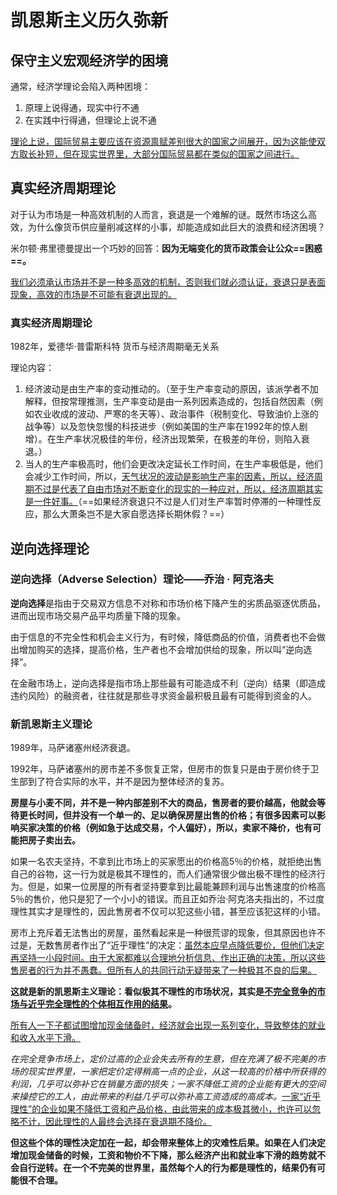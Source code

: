 # 凯恩斯主义历久弥新

## 保守主义宏观经济学的困境

通常，经济学理论会陷入两种困境：

1. 原理上说得通，现实中行不通
2. 在实践中行得通，但理论上说不通

<u>理论上说，国际贸易主要应该在资源禀赋差别很大的国家之间展开，因为这能使双方取长补短，但在现实世界里，大部分国际贸易都在类似的国家之间进行。</u>

## 真实经济周期理论

对于认为市场是一种高效机制的人而言，衰退是一个难解的谜。既然市场这么高效，为什么像货币供应量削减这样的小事，却能造成如此巨大的浪费和经济困境？

米尔顿·弗里德曼提出一个巧妙的回答：**因为无端变化的货币政策会让公众==困惑==。**

<u>我们必须承认市场并不是一种多高效的机制，否则我们就必须认证，衰退只是表面现象，高效的市场是不可能有衰退出现的。</u>

### 真实经济周期理论

1982年，爱德华·普雷斯科特 货币与经济周期毫无关系

理论内容：

1. 经济波动是由生产率的变动推动的。（至于生产率变动的原因，该派学者不加解释，但按常理推测，生产率变动是由一系列因素造成的，包括自然因素（例如农业收成的波动、严寒的冬天等）、政治事件（税制变化、导致油价上涨的战争等）以及忽快忽慢的科技进步（例如美国的生产率在1992年的惊人剧增）。在生产率状况极佳的年份，经济出现繁荣，在极差的年份，则陷入衰退。）
2. 当人的生产率极高时，他们会更改决定延长工作时间，在生产率极低是，他们会减少工作时间，所以，<u>天气状况的波动是影响生产率的因素，所以，经济周期不过是代表了自由市场对不断变化的现实的一种应对，所以，经济周期其实是一件好事。</u>（==如果经济衰退只不过是人们对生产率暂时停滞的一种理性反应，那么大萧条岂不是大家自愿选择长期休假？==）

## 逆向选择理论

### 逆向选择（Adverse Selection）理论——乔治 · 阿克洛夫

**逆向选择**是指由于交易双方信息不对称和市场价格下降产生的劣质品驱逐优质品，进而出现市场交易产品平均质量下降的现象。

由于信息的不完全性和机会主义行为，有时候，降低商品的价值，消费者也不会做出增加购买的选择，提高价格，生产者也不会增加供给的现象，所以叫“逆向选择”。

在金融市场上，逆向选择是指市场上那些最有可能造成不利（逆向）结果（即造成违约风险）的融资者，往往就是那些寻求资金最积极且最有可能得到资金的人。

### 新凯恩斯主义理论

1989年，马萨诸塞州经济衰退。

1992年，马萨诸塞州的房市差不多恢复正常，但房市的恢复只是由于房价终于卫生部到了符合实际的水平，并不是因为整体经济的复苏。

**房屋与小麦不同，并不是一种内部差别不大的商品，售房者的要价越高，他就会等待更长时间，但并没有一个单一的、足以确保房屋出售的价格；有很多因素可以影响买家决策的价格（例如急于达成交易，个人偏好），所以，卖家不降价，也有可能把房子卖出去。**

如果一名农夫坚持，不拿到比市场上的买家愿出的价格高5％的价格，就拒绝出售自己的谷物，这一行为就是极其不理性的，而人们通常很少做出极不理性的经济行为。但是，如果一位房屋的所有者坚持要拿到比最能兼顾利润与出售速度的价格高5％的售价，他只是犯了一个小小的错误。而且正如乔治·阿克洛夫指出的，不过度理性其实才是理性的，因此售房者不仅可以犯这些小错，甚至应该犯这样的小错。

房市上充斥着无法售出的房屋，虽然看起来是一种很荒谬的现象，但其原因也许不过是，无数售房者作出了“近乎理性”的决定：<u>虽然本应早点降低要价，但他们决定再坚持一小段时间。由于大家都难以合理地分析信息、作出正确的决策，所以这些售房者的行为并不愚蠢。但所有人的共同行动无疑带来了一种极其不良的后果。</u>

**这就是新的凯恩斯主义理论：看似极其不理性的市场状况，其实是<u>不完全竞争的市场与近乎完全理性的个体相互作用的结果</u>。**

<u>所有人一下子都试图增加现金储备时，经济就会出现一系列变化，导致整体的就业和收入水平下滑。</u>

*在完全竞争市场上，定价过高的企业会失去所有的生意，但在充满了极不完美的市场的现实世界里，一家把定价定得稍高一点的企业，从这一较高的价格中所获得的利润，几乎可以弥补它在销量方面的损失；一家不降低工资的企业能有更大的空间来操控它的工人，由此带来的利益几乎可以弥补高工资造成的高成本。*<u>一家“近乎理性”的企业如果不降低工资和产品价格，由此带来的成本极其微小，也许可以忽略不计，因此理性的人最终会选择在衰退期不降价。</u>

**但这些个体的理性决定加在一起，却会带来整体上的灾难性后果。如果在人们决定增加现金储备的时候，工资和物价不下降，那么经济产出和就业率下滑的趋势就不会自行逆转。在一个不完美的世界里，虽然每个人的行为都是理性的，结果仍有可能很不合理。**



